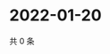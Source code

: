 # 2022-01-20

共 0 条

<!-- BEGIN WEIBO -->
<!-- 最后更新时间 Thu Jan 20 2022 02:16:20 GMT+0800 (China Standard Time) -->

<!-- END WEIBO -->
